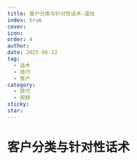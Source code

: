 ```yaml
---
title: 客户分类与针对性话术-道怡
index: true
cover: 
icon: 
order: 4
author: 
date: 2025-06-12
tag:
  - 话术
  - 技巧
  - 客户
category:
  - 技巧
  - 视频
sticky: 
star: 
---
```


# 客户分类与针对性话术

<BiliBili  
	bvid="BV1ghTfzQEJ3"  
	title="客户分类与针对性话术"
/>